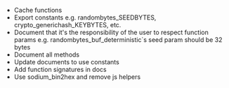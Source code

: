 -   Cache functions
-   Export constants e.g. randombytes_SEEDBYTES, crypto_generichash_KEYBYTES, etc.
-   Document that it's the responsibility of the user to respect function params e.g. randombytes_buf_deterministic`s seed param should be 32 bytes
-   Document all methods
-   Update documents to use constants
-   Add function signatures in docs
-   Use sodium_bin2hex and remove js helpers
